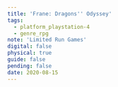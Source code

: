 ```yaml
---
title: 'Frane: Dragons'' Odyssey'
tags:
  - platform_playstation-4
  - genre_rpg
note: 'Limited Run Games'
digital: false
physical: true
guide: false
pending: false
date: 2020-08-15
---
```

